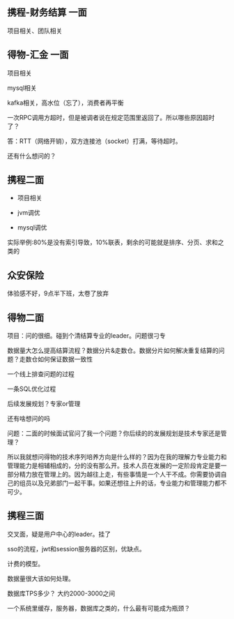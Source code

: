 ## 携程-财务结算  一面

项目相关、团队相关

## 得物-汇金 一面

项目相关

mysql相关

kafka相关，高水位（忘了），消费者再平衡

一次RPC调用方超时，但是被调者说在规定范围里返回了。所以哪些原因超时了？

答：RTT（网络开销），双方连接池（socket）打满，等待超时。

还有什么想问的？

## 携程二面

- 项目相关

- jvm调优

- mysql调优

实际举例:80%是没有索引导致，10%联表，剩余的可能就是排序、分页、求和之类的

## 众安保险

体验感不好，9点半下班，太卷了放弃

## 得物二面

项目：问的很细。碰到个清结算专业的leader。问题很刁专

数据量大怎么提高结算流程？数据分片&走数仓。数据分片如何解决重复结算的问题？走数仓如何保证数据一致性

一个线上排查问题的过程

一条SQL优化过程

后续发展规划？专家or管理

还有啥想问的吗

问题：二面的时候面试官问了我一个问题？你后续的的发展规划是技术专家还是管理？

所以我就想问得物的技术序列培养方向是什么样的？因为在我的理解力专业能力和管理能力是相辅相成的，分的没有那么开。技术人员在发展的一定阶段肯定是要一部分精力放在管理上的。因为越往上走，有些事情是一个人干不成。你需要协调自己的组员以及兄弟部门一起干事。如果还想往上升的话，专业能力和管理能力都不可少。

## 携程三面

交叉面，疑是用户中心的leader。挂了

sso的流程，jwt和session服务器的区别，优缺点。

计费的模型。

数据量很大该如何处理。

数据库TPS多少？ 大约2000-3000之间

一个系统里缓存，服务器，数据库之类的，什么最有可能成为瓶颈？